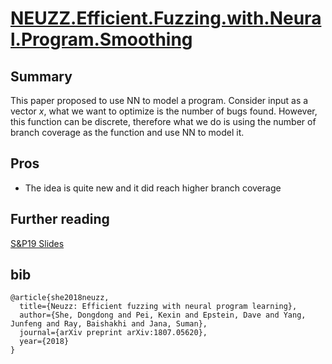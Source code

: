 # [NEUZZ.Efficient.Fuzzing.with.Neural.Program.Smoothing](https://arxiv.org/pdf/1807.05620.pdf)

## Summary

This paper proposed to use NN to model a program. 
Consider input as a vector _x_, what we want to optimize is the number of bugs found. 
However, this function can be discrete, therefore what we do is using the number of branch coverage as the function and use NN to model it.

## Pros

- The idea is quite new and it did reach higher branch coverage

## Further reading

[S&P19 Slides](https://www.ieee-security.org/TC/SP2019/SP19-Slides-pdfs/Dongdong_She.pdf)

## bib
```
@article{she2018neuzz,
  title={Neuzz: Efficient fuzzing with neural program learning},
  author={She, Dongdong and Pei, Kexin and Epstein, Dave and Yang, Junfeng and Ray, Baishakhi and Jana, Suman},
  journal={arXiv preprint arXiv:1807.05620},
  year={2018}
}
```